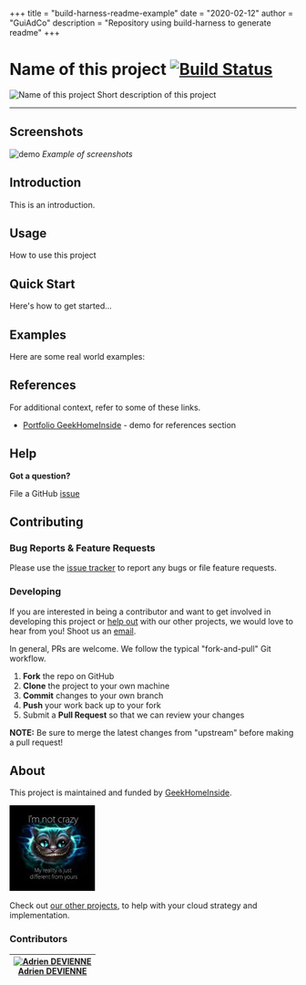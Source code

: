 +++
title = "build-harness-readme-example"
date = "2020-02-12"
author = "GuiAdCo"
description = "Repository using build-harness to generate readme"
+++

<!-- This file was automatically generated by the `build-harness`. Make all changes to `README.yaml` and run `make readme` to rebuild this file. -->

# Name of this project [![Build Status](https://github.com/GeekHomeInside/build-harness-readme-example/workflows/update_readme/badge.svg)](https://github.com/GeekHomeInside/build-harness-readme-example/actions)



![Name of this project](docs/logo.jpeg)
Short description of this project


---


## Screenshots


![demo](https://upload.wikimedia.org/wikipedia/commons/thumb/3/36/Without_a_Trace.svg/673px-Without_a_Trace.svg.png)
*Example of screenshots*


## Introduction

This is an introduction.

## Usage



How to use this project

## Quick Start

Here's how to get started...


## Examples

Here are some real world examples:






## References

For additional context, refer to some of these links.

- [Portfolio GeekHomeInside](https://portfolio.geekhomeinside.com/) - demo for references section


## Help

**Got a question?**

File a GitHub [issue](https://github.com/GeekHomeInside/build-harness-readme-example/issues)

## Contributing

### Bug Reports & Feature Requests

Please use the [issue tracker](https://github.com/GeekHomeInside/build-harness-readme-example/issues) to report any bugs or file feature requests.

### Developing

If you are interested in being a contributor and want to get involved in developing this project or [help out](https://cpco.io/help-out) with our other projects, we would love to hear from you! Shoot us an [email][email].

In general, PRs are welcome. We follow the typical "fork-and-pull" Git workflow.

 1. **Fork** the repo on GitHub
 2. **Clone** the project to your own machine
 3. **Commit** changes to your own branch
 4. **Push** your work back up to your fork
 5. Submit a **Pull Request** so that we can review your changes

**NOTE:** Be sure to merge the latest changes from "upstream" before making a pull request!

## About

This project is maintained and funded by [GeekHomeInside][website].

[![GeekHomeInside][logo]][website]

Check out [our other projects][github], to help with your cloud strategy and implementation.


### Contributors

|  [![Adrien DEVIENNE][guiadco_avatar]][guiadco_homepage]<br/>[Adrien DEVIENNE][guiadco_homepage] |
|---|

  [guiadco_homepage]: https://github.com/guiadco
  [guiadco_avatar]: https://img.cloudposse.com/150x150/https://github.com/guiadco.png



  [logo]: https://github.com/GeekHomeInside/build-harness-readme-example/raw/master/docs/logo.jpeg
  [docs]: https://docs.geekhomeinside.io/en/
  [website]: https://portfolio.geekhomeinside.com/
  [github]: https://github.com/GeekHomeInside
  [slack]: https://geekhomeinside.com/slack
  [email]: guiadco@geekhomeinside.com